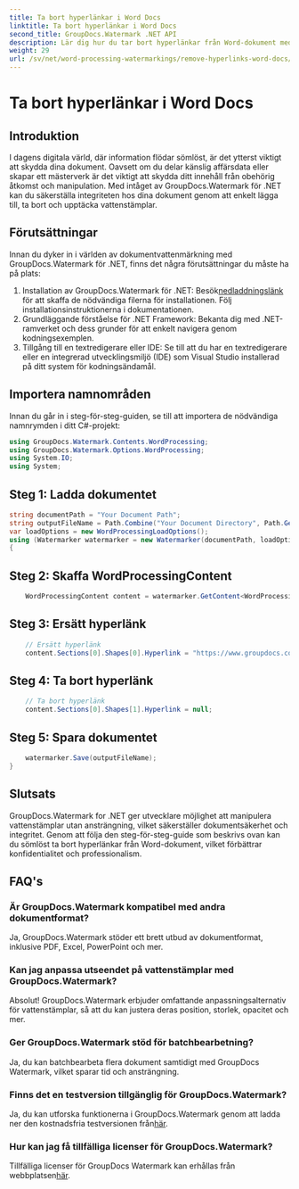 ```yaml
---
title: Ta bort hyperlänkar i Word Docs
linktitle: Ta bort hyperlänkar i Word Docs
second_title: GroupDocs.Watermark .NET API
description: Lär dig hur du tar bort hyperlänkar från Word-dokument med GroupDocs.Watermark for .NET. Förbättra dokumentsäkerheten utan ansträngning.
weight: 29
url: /sv/net/word-processing-watermarkings/remove-hyperlinks-word-docs/
---
```


# Ta bort hyperlänkar i Word Docs

## Introduktion
I dagens digitala värld, där information flödar sömlöst, är det ytterst viktigt att skydda dina dokument. Oavsett om du delar känslig affärsdata eller skapar ett mästerverk är det viktigt att skydda ditt innehåll från obehörig åtkomst och manipulation. Med intåget av GroupDocs.Watermark för .NET kan du säkerställa integriteten hos dina dokument genom att enkelt lägga till, ta bort och upptäcka vattenstämplar.
## Förutsättningar
Innan du dyker in i världen av dokumentvattenmärkning med GroupDocs.Watermark för .NET, finns det några förutsättningar du måste ha på plats:
1.  Installation av GroupDocs.Watermark för .NET: Besök[nedladdningslänk](https://releases.groupdocs.com/Watermark/net/) för att skaffa de nödvändiga filerna för installationen. Följ installationsinstruktionerna i dokumentationen.
2. Grundläggande förståelse för .NET Framework: Bekanta dig med .NET-ramverket och dess grunder för att enkelt navigera genom kodningsexemplen.
3. Tillgång till en textredigerare eller IDE: Se till att du har en textredigerare eller en integrerad utvecklingsmiljö (IDE) som Visual Studio installerad på ditt system för kodningsändamål.

## Importera namnområden
Innan du går in i steg-för-steg-guiden, se till att importera de nödvändiga namnrymden i ditt C#-projekt:
```csharp
using GroupDocs.Watermark.Contents.WordProcessing;
using GroupDocs.Watermark.Options.WordProcessing;
using System.IO;
using System;
```
## Steg 1: Ladda dokumentet
```csharp
string documentPath = "Your Document Path";
string outputFileName = Path.Combine("Your Document Directory", Path.GetFileName(documentPath));
var loadOptions = new WordProcessingLoadOptions();
using (Watermarker watermarker = new Watermarker(documentPath, loadOptions))
{
```
## Steg 2: Skaffa WordProcessingContent
```csharp
    WordProcessingContent content = watermarker.GetContent<WordProcessingContent>();
```
## Steg 3: Ersätt hyperlänk
```csharp
    // Ersätt hyperlänk
    content.Sections[0].Shapes[0].Hyperlink = "https://www.groupdocs.com/”;
```
## Steg 4: Ta bort hyperlänk
```csharp
    // Ta bort hyperlänk
    content.Sections[0].Shapes[1].Hyperlink = null;
```
## Steg 5: Spara dokumentet
```csharp
    watermarker.Save(outputFileName);
}
```

## Slutsats
GroupDocs.Watermark for .NET ger utvecklare möjlighet att manipulera vattenstämplar utan ansträngning, vilket säkerställer dokumentsäkerhet och integritet. Genom att följa den steg-för-steg-guide som beskrivs ovan kan du sömlöst ta bort hyperlänkar från Word-dokument, vilket förbättrar konfidentialitet och professionalism.
## FAQ's
### Är GroupDocs.Watermark kompatibel med andra dokumentformat?
Ja, GroupDocs.Watermark stöder ett brett utbud av dokumentformat, inklusive PDF, Excel, PowerPoint och mer.
### Kan jag anpassa utseendet på vattenstämplar med GroupDocs.Watermark?
Absolut! GroupDocs.Watermark erbjuder omfattande anpassningsalternativ för vattenstämplar, så att du kan justera deras position, storlek, opacitet och mer.
### Ger GroupDocs.Watermark stöd för batchbearbetning?
Ja, du kan batchbearbeta flera dokument samtidigt med GroupDocs Watermark, vilket sparar tid och ansträngning.
### Finns det en testversion tillgänglig för GroupDocs.Watermark?
 Ja, du kan utforska funktionerna i GroupDocs.Watermark genom att ladda ner den kostnadsfria testversionen från[här](https://releases.groupdocs.com/).
### Hur kan jag få tillfälliga licenser för GroupDocs.Watermark?
 Tillfälliga licenser för GroupDocs Watermark kan erhållas från webbplatsen[här](https://purchase.groupdocs.com/temporary-license/).